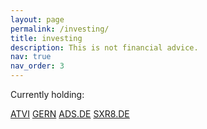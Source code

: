```yaml
---
layout: page
permalink: /investing/
title: investing
description: This is not financial advice.
nav: true
nav_order: 3
---
```


Currently holding:

[ATVI](https://finance.yahoo.com/quote/ATVI/)
[GERN](https://finance.yahoo.com/quote/GERN/)
[ADS.DE](https://finance.yahoo.com/quote/ADS.DE/)
[SXR8.DE](https://finance.yahoo.com/quote/SXR8.DE/)